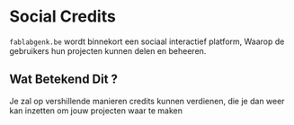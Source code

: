 # Social Credits
```fablabgenk.be``` wordt binnekort een sociaal interactief platform, Waarop de gebruikers hun projecten kunnen delen en beheeren.


## Wat Betekend Dit ?
Je zal op vershillende manieren credits kunnen verdienen, die je dan weer kan inzetten om jouw projecten waar te maken

##
